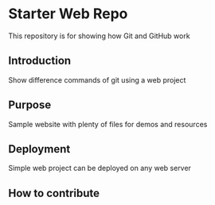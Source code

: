 # Starter Web Repo

This repository is for showing how Git and GitHub work

## Introduction
Show difference commands of git using a web project

## Purpose
Sample website with plenty of files for demos and resources

## Deployment
Simple web project can be deployed on any web server

## How to contribute
